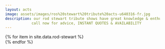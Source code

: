 ```yaml
---
layout: acts
image: assets/images/ros%20stewart%20tribute%20acts-u640316-fr.jpg
description: our rod stewart tribute shows have great knowledge & enthusiasm for rod stewart. this is obvious from their portrayals of the rocker.A Rod Stewart concert is more than just the music, it's a combination of all the costumes, the stories and the moves which go to define Rod's character.the shows come with pro lighting, sound systems and backdrops <hr>
            call now for advice, INSTANT QUOTES & AVAILABILITY
---
```


<div class="row mt-4 mb-4">
  {% for item in site.data.rod-stewart %}
    <div class="col-md-4 mb-5">
      <div class="card border-0 shadow h-100">
        <a href="/acts/{{ item.title | slugify }}">
          <img class="card-img-top" src="{{ item.image_src }}" alt="" />
        </a>
      </div>
    </div>
  {% endfor %}
</div>